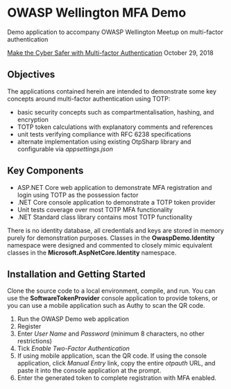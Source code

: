 # OWASP Wellington MFA Demo
Demo application to accompany OWASP Wellington Meetup on multi-factor authentication

[Make the Cyber Safer with Multi-factor Authentication](https://www.meetup.com/OWASP-Wellington/events/255158934/) October 29, 2018

## Objectives
The applications contained herein are intended to demonstrate some key concepts around multi-factor authentication using TOTP:
* basic security concepts such as compartmentalisation, hashing, and encryption
* TOTP token calculations with explanatory comments and references
* unit tests verifying compliance with RFC 6238 specifications
* alternate implementation using existing OtpSharp library and configurable via _appsettings.json_

## Key Components
* ASP.NET Core web application to demonstrate MFA registration and login using TOTP as the possession factor
* .NET Core console application to demonstrate a TOTP token provider
* Unit tests coverage over most TOTP MFA functionality
* .NET Standard class library contains most TOTP functionality

There is no identity database, all credentials and keys are stored in memory purely for demonstration purposes. Classes in the __OwaspDemo.Identity__ namespace were designed and commented to closely mimic equivalent classes in the __Microsoft.AspNetCore.Identity__ namespace.

## Installation and Getting Started
Clone the source code to a local environment, compile, and run. You can use the __SoftwareTokenProvider__ console application to provide tokens, or you can use a mobile application such as Authy to scan the QR code.

1. Run the OWASP Demo web application
2. Register
3. Enter _User Name_ and _Password_ (minimum 8 characters, no other restrictions)
4. Tick _Enable Two-Factor Authentication_
5. If using mobile application, scan the QR code. If using the console application, click _Manual Entry_ link, copy the entire _otpauth_ URL, and paste it into the console application at the prompt.
6. Enter the generated token to complete registration with MFA enabled.
